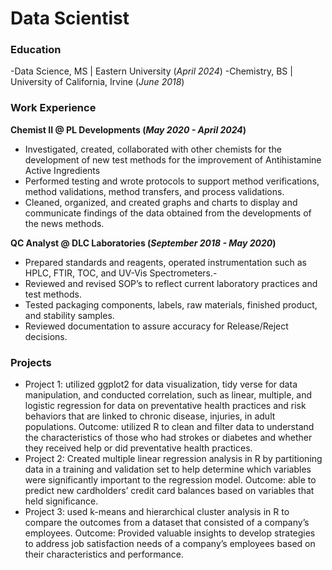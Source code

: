 # Data Scientist

### Education
-Data Science, MS | Eastern University (_April 2024_)
-Chemistry, BS | University of California, Irvine (_June 2018_)


### Work Experience
**Chemist II @ PL Developments (_May 2020 - April 2024_)**
-	Investigated, created, collaborated with other chemists for the development of new test methods for the improvement of Antihistamine Active Ingredients
-	Performed testing and wrote protocols to support method verifications, method validations, method transfers, and process validations.
-	Cleaned, organized, and created graphs and charts to display and communicate findings of the data obtained from the developments of the news methods.

**QC Analyst @ DLC Laboratories (_September 2018 - May 2020_)**
-	Prepared standards and reagents, operated instrumentation such as HPLC, FTIR, TOC, and UV-Vis Spectrometers.-
-	Reviewed and revised SOP’s to reflect current laboratory practices and test methods.
-	Tested packaging components, labels, raw materials, finished product, and stability samples.
-	Reviewed documentation to assure accuracy for Release/Reject decisions.


### Projects
-	Project 1:  utilized ggplot2 for data visualization, tidy verse for data manipulation, and conducted correlation, such as linear, multiple, and logistic regression for data on preventative health practices and risk behaviors that are linked to chronic disease, injuries, in adult populations. Outcome: utilized R to clean and filter data to understand the characteristics of those who had strokes or diabetes and whether they received help or did preventative health practices.
-	Project 2: Created multiple linear regression analysis in R by partitioning data in a training and validation set to help determine which variables were significantly important to the regression model. Outcome: able to predict new cardholders’ credit card balances based on variables that held significance.
-	Project 3:  used k-means and hierarchical cluster analysis in R to compare the outcomes from a dataset that consisted of a company’s employees. Outcome: Provided valuable insights to develop strategies to address job satisfaction needs of a company’s employees based on their characteristics and performance.
